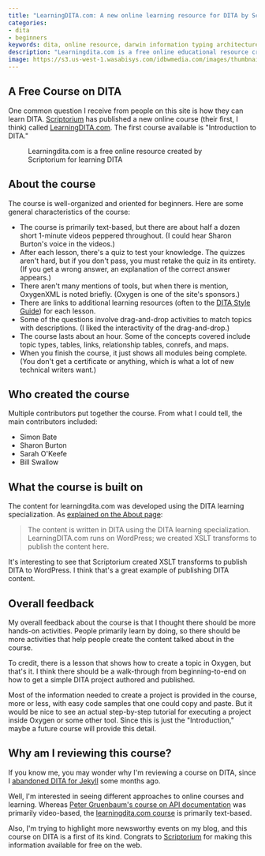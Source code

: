 ```yaml
---
title: "LearningDITA.com: A new online learning resource for DITA by Scriptorium"
categories:
- dita
- beginners
keywords: dita, online resource, darwin information typing architecture, scriptorium
description: "Learningdita.com is a free online educational resource created by Scriptorium for learning DITA. The initial course on their site, \"Introduction to DITA,\" lasts about an hour and will introduce you to core DITA concepts and techniques."
image: https://s3.us-west-1.wasabisys.com/idbwmedia.com/images/thumbnails/learningdita.png
---
```


## A Free Course on DITA

One common question I receive from people on this site is how they can learn DITA. [Scriptorium](http://scriptorium.com) has published a new online course (their first, I think) called [LearningDITA.com](http://www.learningdita.com/). The first course available is "Introduction to DITA."

<figure><a href="http://www.learningdita.com/"><img src="{{ "https://s3.us-west-1.wasabisys.com/idbwmedia.com/images/learningdita.png" | prepend: site.baseurl }}" alt="" /></a><figcaption>Learningdita.com is a free online resource created by Scriptorium for learning DITA</figcaption></figure>

## About the course

The course is well-organized and oriented for beginners. Here are some general characteristics of the course:

* The course is primarily text-based, but there are about half a dozen short 1-minute videos peppered throughout. (I could hear Sharon Burton's voice in the videos.)
* After each lesson, there's a quiz to test your knowledge. The quizzes aren't hard, but if you don't pass, you must retake the quiz in its entirety. (If you get a wrong answer, an explanation of the correct answer appears.)
* There aren't many mentions of tools, but when there is mention, OxygenXML is noted briefly. (Oxygen is one of the site's sponsors.)
* There are links to additional learning resources (often to the [DITA Style Guide](http://www.oxygenxml.com/dita/styleguide/webhelp-feedback/index.html#Artefact/Maps/c_The_topicref_Element.html)) for each lesson.
* Some of the questions involve drag-and-drop activities to match topics with descriptions. (I liked the interactivity of the drag-and-drop.)
* The course lasts about an hour. Some of the concepts covered include topic types, tables, links, relationship tables, conrefs, and maps.
* When you finish the course, it just shows all modules being complete. (You don't get a certificate or anything, which is what a lot of new technical writers want.)

## Who created the course
Multiple contributors put together the course. From what I could tell, the main contributors included: 

* Simon Bate
* Sharon Burton
* Sarah O'Keefe
* Bill Swallow

## What the course is built on

The content for learningdita.com was developed using the DITA learning specialization. As [explained on the About page](http://www.learningdita.com/about/):

>The content is written in DITA using the DITA learning specialization. LearningDITA.com runs on WordPress; we created XSLT transforms to publish the content here.

It's interesting to see that Scriptorium created XSLT transforms to publish DITA to WordPress. I think that's a great example of publishing DITA content.

## Overall feedback

My overall feedback about the course is that I thought there should be more hands-on activities. People primarily learn by doing, so there should be more activities that help people create the content talked about in the course. 

To credit, there is a lesson that shows how to create a topic in Oxygen, but that's it. I think there should be a walk-through from beginning-to-end on how to get a simple DITA project authored and published. 
 
 Most of the information needed to create a project is provided in the course, more or less, with easy code samples that one could copy and paste. But it would be nice to see an actual step-by-step tutorial for executing a project inside Oxygen or some other tool. Since this is just the "Introduction," maybe a future course will provide this detail.

## Why am I reviewing this course?

If you know me, you may wonder why I'm reviewing a course on DITA, since I [abandoned DITA for Jekyll](https://idratherbewriting.com/2015/01/28/10-reasons-for-moving-away-from-dita/) some months ago. 

Well, I'm interested in seeing different approaches to online courses and learning. Whereas [Peter Gruenbaum's course on API documentation](https://idratherbewriting.com/2015/07/24/udemy-course-on-api-technical-writing-part-two/) was primarily video-based, the [learningdita.com course](http://learningdita.com/) is primarily text-based. 

Also, I'm trying to highlight more newsworthy events on my blog, and this course on DITA is a first of its kind. Congrats to [Scriptorium](http://scriptorium.com) for making this information available for free on the web.



